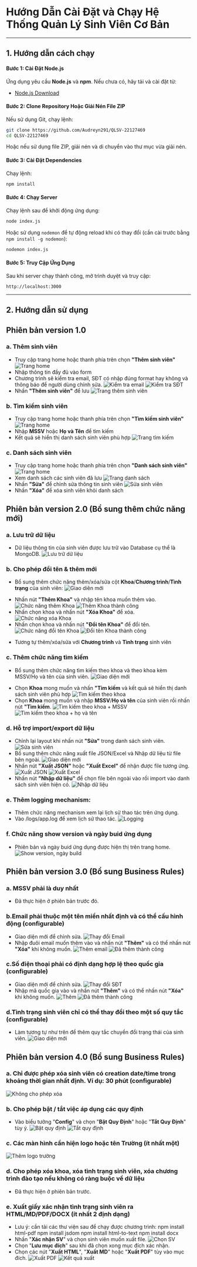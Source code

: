 # Hướng Dẫn Cài Đặt và Chạy Hệ Thống Quản Lý Sinh Viên Cơ Bản

---

## 1. Hướng dẫn cách chạy

#### Bước 1: Cài Đặt Node.js
Ứng dụng yêu cầu **Node.js** và **npm**. Nếu chưa có, hãy tải và cài đặt từ:
- [Node.js Download](https://nodejs.org/)

#### Bước 2: Clone Repository Hoặc Giải Nén File ZIP
Nếu sử dụng Git, chạy lệnh:
```sh
git clone https://github.com/Audreyn291/QLSV-22127469
cd QLSV-22127469
```
Hoặc nếu sử dụng file ZIP, giải nén và di chuyển vào thư mục vừa giải nén.

#### Bước 3: Cài Đặt Dependencies
Chạy lệnh:
```sh
npm install
```

#### Bước 4: Chạy Server
Chạy lệnh sau để khởi động ứng dụng:
```sh
node index.js
```
Hoặc sử dụng `nodemon` để tự động reload khi có thay đổi (cần cài trước bằng `npm install -g nodemon`):
```sh
nodemon index.js
```

#### Bước 5: Truy Cập Ứng Dụng
Sau khi server chạy thành công, mở trình duyệt và truy cập:
```
http://localhost:3000
```

---

## 2. Hướng dẫn sử dụng

## Phiên bản version 1.0

### a. Thêm sinh viên
- Truy cập trang home hoặc thanh phía trên chọn **"Thêm sinh viên"**
![Trang home](/screenshots/1.png)
- Nhập thông tin đầy đủ vào form
- Chương trình sẽ kiểm tra email, SĐT có nhập đúng format hay không và thông báo để người dùng chỉnh sửa.
![Kiểm tra email](/screenshots/10.png)
![Kiểm tra SĐT](/screenshots/11.png)
- Nhấn **"Thêm sinh viên"** để lưu
![Trang thêm sinh viên ](/screenshots/2.png)

### b. Tìm kiếm sinh viên
- Truy cập trang home hoặc thanh phía trên chọn **"Tìm kiếm sinh viên"**
![Trang home](/screenshots/1.png)
- Nhập **MSSV** hoặc **Họ và Tên** để tìm kiếm
- Kết quả sẽ hiển thị danh sách sinh viên phù hợp
![Trang tìm kiếm](/screenshots/7.png)

### c. Danh sách sinh viên
- Truy cập trang home hoặc thanh phía trên chọn **"Danh sách sinh viên"**
![Trang home](/screenshots/1.png)
- Xem danh sách các sinh viên đã lưu
![Trang danh sách](/screenshots/3.png)
- Nhấn **"Sửa"** để chỉnh sửa thông tin sinh viên
![Sửa sinh viên](/screenshots/4.png)
- Nhấn **"Xóa"** để xóa sinh viên khỏi danh sách

## Phiên bản version 2.0 (Bổ sung thêm chức năng mới)

### a. Lưu trữ dữ liệu
- Dữ liệu thông tin của sinh viên được lưu trữ vào Database cụ thể là MongoDB.
![Lưu trữ dữ liệu](/screenshots/25.png)

### b. Cho phép đổi tên & thêm mới
- Bổ sung thêm chức năng thêm/xóa/sửa cột **Khoa**/**Chương trình**/**Tình trạng** của sinh viên: 
![Giao diên mới](/screenshots/28.png)
+ Nhấn nút **"Thêm Khoa"** và nhập tên khoa muốn thêm vào.
![Chức năng thêm Khoa](/screenshots/13.png)
![Thêm Khoa thành công](/screenshots/14.png)
+ Nhấn chọn khoa và nhấn nút **"Xóa Khoa"** để xóa. 
![Chức năng xóa Khoa](/screenshots/15.png)
+ Nhấn chọn khoa và nhấn nút **"Đổi tên Khoa"** để đổi tên.
![Chức năng đổi tên Khoa](/screenshots/29.png)
![Đổi tên Khoa thành công](/screenshots/30.png)
- Tương tự thêm/xóa/sửa với **Chương trình** và **Tình trạng** sinh viên

### c. Thêm chức năng tìm kiếm
- Bổ sung thêm chức năng tìm kiếm theo khoa và theo khoa kèm MSSV/Họ và tên của sinh viên.
![Giao diện mới](/screenshots/16.png)
+ Chọn **Khoa** mong muốn và nhấn **"Tìm kiếm** và kết quả sẽ hiển thị danh sách sinh viên phù hợp
![Tìm kiếm theo khoa](/screenshots/17.png)
+ Chọn **Khoa** mong muốn và nhập **MSSV**/**Họ và tên** của sinh viên rồi nhấn nút **"Tìm kiếm**.
![Tìm kiếm theo khoa + MSSV](/screenshots/18.png)
![Tìm kiếm theo khoa + họ và tên](/screenshots/19.png)

### d. Hỗ trợ import/export dữ liệu
- Chỉnh lại layout khi nhấn nút **"Sửa"** trong danh sách sinh viên.
![Sửa sinh viên](/screenshots/24.png)
- Bổ sung thêm chức năng xuất file JSON/Excel và Nhập dữ liệu từ file bên ngoài.
![Giao diện mới](/screenshots/20.png)
- Nhấn nút **"Xuất JSON"** hoặc **"Xuất Excel"** để nhận được file tương ứng.
![Xuất JSON](/screenshots/22.png)
![Xuất Excel](/screenshots/21.png)
- Nhấn nút **"Nhập dữ liệu"** để chọn file bên ngoài vào rồi import vào danh sách sinh viên hiện có.
![Nhập dữ liệu](/screenshots/23.png)

### e. Thêm logging mechanism:
- Thêm chức năng mechanism xem lại lịch sử thao tác trên ứng dụng.
- Vào /logs/app.log để xem lịch sử thao tác.
![Logging](/screenshots/27.png)

### f. Chức năng show version và ngày buid ứng dụng
- Phiên bản và ngày buid ứng dụng được hiện thị trên trang home.
![Show version, ngày build](/screenshots/26.png)

## Phiên bản version 3.0 (Bổ sung Business Rules)

### a. MSSV phải là duy nhất
- Đã thực hiện ở phiên bản trước đó.

### b.Email phải thuộc một tên miền nhất định và có thể cấu hình động (configurable) 
- Giao diện mới để chỉnh sửa.
![Thay đổi Email](/screenshots/31.png)
- Nhập đuôi email muốn thêm vào và nhấn nút **"Thêm"** và có thể nhấn nút **"Xóa"** khi không muốn.
![Thêm email](/screenshots/32.png)
![Đã thêm thành công](/screenshots/33.png)

### c.Số điện thoại phải có định dạng hợp lệ theo quốc gia (configurable) 
- Giao diện mới để chỉnh sửa.
![Thay đổi SĐT](/screenshots/34.png)
- Nhập mã quốc gia vào và nhấn nút **"Thêm"** và có thể nhấn nút **"Xóa"** khi không muốn.
![Thêm](/screenshots/35.png)
![Đã thêm thành công](/screenshots/36.png)

### d.Tình trạng sinh viên chỉ có thể thay đổi theo một số quy tắc (configurable)
- Làm tương tự như trên để thêm quy tắc chuyển đổi trạng thái của sinh viên.
![Giao diện mới](/screenshots/37.png)

## Phiên bản version 4.0 (Bổ sung Business Rules)

### a.  Chỉ được phép xóa sinh viên có creation date/time trong khoảng thời gian nhất định. Ví dụ: 30 phút (configurable) 
![Không cho phép xóa](/screenshots/40.png)

### b.  Cho phép bật / tắt việc áp dụng các quy định 
- Vào biểu tưởng "**Config**" và chọn "**Bật Quy Định**" hoặc "**Tắt Quy Định**" tùy ý.
![Bật quy định](/screenshots/38.png)
![Tắt quy định](/screenshots/39.png)

### c.  Các màn hình cần hiện logo hoặc tên Trường (ít nhất một)
![Thêm logo trường](/screenshots/41.png)

### d.  Cho phép xóa khoa, xóa tình trạng sinh viên, xóa chương trình đào tạo nếu không có ràng buộc về dữ liệu 
- Đã thực hiện ở phiên bản trước.

### e.  Xuất giấy xác nhận tình trạng sinh viên ra **HTML/MD/PDF/DOCX** (ít nhất 2 định dạng)
- Lưu ý: cần tải các thư viện sau để chạy được chương trình:
npm install html-pdf
npm install jsdom
npm install html-to-text
npm install docx
- Nhấn "**Xác nhận SV**" và chọn sinh viên muốn xuất file.
![Chọn SV](/screenshots/42.png)
- Chọn "**Lưu mục đích**" sau khi đã chọn xong mục đích xác nhận.
- Chọn các nút "**Xuất HTML**", "**Xuất MD**" hoặc "**Xuất PDF**" tùy vào mục đích.
![Xuất PDF](/screenshots/43.png)
![Kết quả xuất](/screenshots/44.png)

